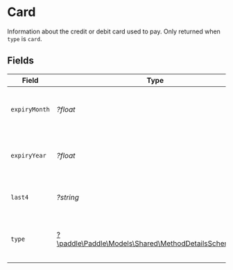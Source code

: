 # Card

Information about the credit or debit card used to pay. Only returned when `type` is `card`.


## Fields

| Field                                                                                                     | Type                                                                                                      | Required                                                                                                  | Description                                                                                               |
| --------------------------------------------------------------------------------------------------------- | --------------------------------------------------------------------------------------------------------- | --------------------------------------------------------------------------------------------------------- | --------------------------------------------------------------------------------------------------------- |
| `expiryMonth`                                                                                             | *?float*                                                                                                  | :heavy_minus_sign:                                                                                        | Month of the expiry date of the card used to pay.                                                         |
| `expiryYear`                                                                                              | *?float*                                                                                                  | :heavy_minus_sign:                                                                                        | Year of the expiry year of the card used to pay.                                                          |
| `last4`                                                                                                   | *?string*                                                                                                 | :heavy_minus_sign:                                                                                        | Last four digits of the card used to pay.                                                                 |
| `type`                                                                                                    | [?\paddle\Paddle\Models\Shared\MethodDetailsSchemasType](../../models/shared/MethodDetailsSchemasType.md) | :heavy_minus_sign:                                                                                        | Type of credit or debit card used to pay.                                                                 |